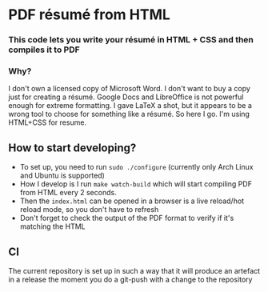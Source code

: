 PDF résumé from HTML 
====================

### This code lets you write your résumé in HTML + CSS and then compiles it to PDF

### Why?

I don't own a licensed copy of Microsoft Word. I don't want to buy a copy just for creating a résumé. 
Google Docs and LibreOffice is not powerful enough for extreme formatting. I gave LaTeX a shot, but it appears
to be a wrong tool to choose for something like a résumé. So here I go. I'm using HTML+CSS for resume.

## How to start developing?

- To set up, you need to run `sudo ./configure` (currently only Arch Linux and Ubuntu is supported)
- How I develop is I run `make watch-build` which will start compiling PDF from HTML every 2 seconds.
- Then the `index.html` can be opened in a browser is a live reload/hot reload mode, so you don't have to refresh
- Don't forget to check the output of the PDF format to verify if it's matching the HTML

## CI

The current repository is set up in such a way that it will produce an artefact in a release the
moment you do a git-push with a change to the repository

